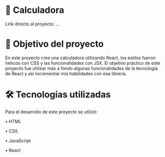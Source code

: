 # :art:		Calculadora
Link directo al proyecto: ...


# 📝 Objetivo del proyecto
En este proyecto cree una calculadora utilizando React, los estilos fueron hehcos con CSS y las funcionalidades con JSX. El objetivo práctico de 
este proyecto fue utilizar más a fondo algunas funcionalidades de la tecnología de React y así incrementar mis habilidades con esa librería.

# :hammer_and_wrench: Tecnologías utilizadas
Para el desarrollo de este proyecto se utilizó:

• HTML

• CSS

• JavaScript

• React
